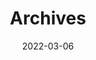---
title: "Archives"
date: 2022-03-06
layout: "archives"
slug: "archives"
menu:
    main:
        weight: 4
        params: 
            icon: archives
---